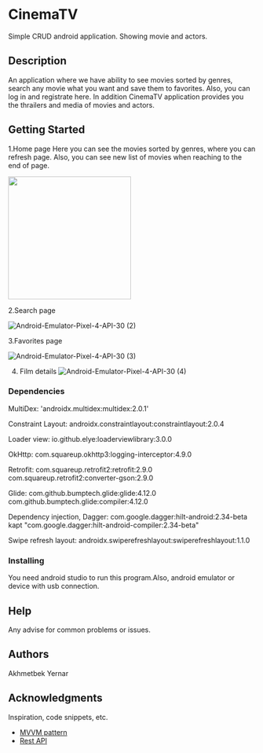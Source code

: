 # CinemaTV

Simple CRUD android application. Showing movie and actors.

## Description

An application where we have ability to see movies sorted by genres, search any movie what you want and save them to favorites. Also, you can log in and registrate here. In addition CinemaTV application provides you the thrailers and media of movies and actors.

## Getting Started

1.Home page
Here you can see the movies sorted by genres, where you can refresh page. Also, you can see new list of movies when reaching to the end of page.

<img src="https://user-images.githubusercontent.com/63552682/128704036-ae5f2c41-a90e-4a54-a9a7-62dd43154977.gif" width="250">

2.Search page

![Android-Emulator-Pixel-4-API-30 (2)](https://user-images.githubusercontent.com/63552682/128807406-b3aac4d0-6579-4211-8954-b6579d66ef52.gif)

3.Favorites page

![Android-Emulator-Pixel-4-API-30 (3)](https://user-images.githubusercontent.com/63552682/128811145-c10122c1-c681-4c08-a81e-f8a9126eabd2.gif)

4. Film details
![Android-Emulator-Pixel-4-API-30 (4)](https://user-images.githubusercontent.com/63552682/128814219-e08861c0-299e-4b65-9970-0c20f8b7d180.gif)


### Dependencies
MultiDex: 'androidx.multidex:multidex:2.0.1'

Constraint Layout: androidx.constraintlayout:constraintlayout:2.0.4

Loader view: io.github.elye:loaderviewlibrary:3.0.0

OkHttp: com.squareup.okhttp3:logging-interceptor:4.9.0

Retrofit: com.squareup.retrofit2:retrofit:2.9.0 
         com.squareup.retrofit2:converter-gson:2.9.0
         
Glide: com.github.bumptech.glide:glide:4.12.0
      com.github.bumptech.glide:compiler:4.12.0
      
Dependency injection, Dagger: com.google.dagger:hilt-android:2.34-beta
                              kapt "com.google.dagger:hilt-android-compiler:2.34-beta"
                              
Swipe refresh layout: androidx.swiperefreshlayout:swiperefreshlayout:1.1.0                              


### Installing

You need android studio to run this program.Also, android emulator or device with usb connection.

## Help

Any advise for common problems or issues.

## Authors

Akhmetbek Yernar


## Acknowledgments

Inspiration, code snippets, etc.
* [MVVM pattern](https://developer.android.com/jetpack/guide?gclid=CjwKCAjwpMOIBhBAEiwAy5M6YKQEZH1f_Ygq6RR1lIkasck9bYtZ9IAwNsk74pj7EVUJIGM3_SfBKRoC6V0QAvD_BwE&gclsrc=aw.ds)
* [Rest API](https://searchapparchitecture.techtarget.com/definition/RESTful-API)
